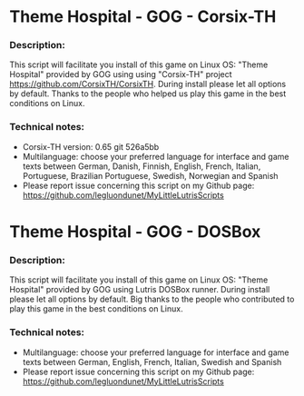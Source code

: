 # Theme Hospital - GOG - Corsix-TH

### Description:
This script will facilitate you install of this game on Linux OS:
"Theme Hospital" provided by GOG using using "Corsix-TH" project https://github.com/CorsixTH/CorsixTH.
During install please let all options by default.
Thanks to the people who helped us play this game in the best conditions on Linux.

### Technical notes:
- Corsix-TH version: 0.65 git 526a5bb
- Multilanguage: choose your preferred language for interface and game texts between German, Danish, Finnish, English, French, Italian, Portuguese, Brazilian Portuguese, Swedish, Norwegian and Spanish
- Please report issue concerning this script on my Github page:
https://github.com/legluondunet/MyLittleLutrisScripts

# Theme Hospital - GOG - DOSBox

### Description:
This script will facilitate you install of this game on Linux OS:
"Theme Hospital" provided by  GOG using Lutris DOSBox runner.
During install please let all options by default.
Big thanks to the people who contributed to play this game in the best conditions on Linux.

### Technical notes:
- Multilanguage: choose your preferred language for interface and game texts between German, English, French, Italian, Swedish and Spanish
- Please report issue concerning this script on my Github page:
https://github.com/legluondunet/MyLittleLutrisScripts

